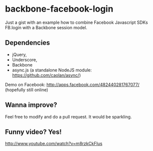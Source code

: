 backbone-facebook-login
=======================

Just a gist with an example how to combine Facebook Javascript SDKs  FB.login with a Backbone session model.

## Dependencies

* jQuery,
* Underscore,
* Backbone
* async.js (a standalone NodeJS module: https://github.com/caolan/async/)


Demo on Facebook: http://apps.facebook.com/482440281767077/ (hopefully still online)

## Wanna improve?
Feel free to modify and do a pull request. It would be sparkling.

## Funny video? Yes!
http://www.youtube.com/watch?v=m8rzkCkFIus